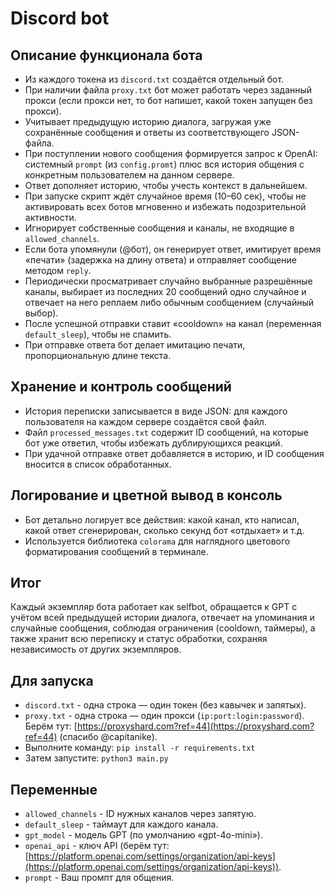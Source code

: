 # Discord bot

## Описание функционала бота
- Из каждого токена из `discord.txt` создаётся отдельный бот.
- При наличии файла `proxy.txt` бот может работать через заданный прокси (если прокси нет, то бот напишет, какой токен запущен без прокси).
- Учитывает предыдущую историю диалога, загружая уже сохранённые сообщения и ответы из соответствующего JSON-файла.
- При поступлении нового сообщения формируется запрос к OpenAI: системный `prompt` (из `config.promt`) плюс вся история общения с конкретным пользователем на данном сервере.
- Ответ дополняет историю, чтобы учесть контекст в дальнейшем.
- При запуске скрипт ждёт случайное время (10–60 сек), чтобы не активировать всех ботов мгновенно и избежать подозрительной активности.
- Игнорирует собственные сообщения и каналы, не входящие в `allowed_channels`.
- Если бота упомянули (@бот), он генерирует ответ, имитирует время «печати» (задержка на длину ответа) и отправляет сообщение методом `reply`.
- Периодически просматривает случайно выбранные разрешённые каналы, выбирает из последних 20 сообщений одно случайное и отвечает на него реплаем либо обычным сообщением (случайный выбор).
- После успешной отправки ставит «cooldown» на канал (переменная `default_sleep`), чтобы не спамить.
- При отправке ответа бот делает имитацию печати, пропорциональную длине текста.

## Хранение и контроль сообщений
- История переписки записывается в виде JSON: для каждого пользователя на каждом сервере создаётся свой файл.
- Файл `processed_messages.txt` содержит ID сообщений, на которые бот уже ответил, чтобы избежать дублирующихся реакций.
- При удачной отправке ответ добавляется в историю, и ID сообщения вносится в список обработанных.

## Логирование и цветной вывод в консоль
- Бот детально логирует все действия: какой канал, кто написал, какой ответ сгенерирован, сколько секунд бот «отдыхает» и т.д.
- Используется библиотека `colorama` для наглядного цветового форматирования сообщений в терминале.

## Итог
Каждый экземпляр бота работает как selfbot, обращается к GPT с учётом всей предыдущей истории диалога, отвечает на упоминания и случайные сообщения, соблюдая ограничения (cooldown, таймеры), а также хранит всю переписку и статус обработки, сохраняя независимость от других экземпляров.

## Для запуска
- `discord.txt` - одна строка — один токен (без кавычек и запятых).
- `proxy.txt` - одна строка — один прокси (`ip:port:login:password`). Берём тут: [https://proxyshard.com?ref=44](https://proxyshard.com?ref=44) (спасибо @capitanike).
- Выполните команду: `pip install -r requirements.txt`
- Затем запустите: `python3 main.py`

## Переменные
- `allowed_channels` - ID нужных каналов через запятую.
- `default_sleep` - таймаут для каждого канала.
- `gpt_model` - модель GPT (по умолчанию «gpt-4o-mini»).
- `openai_api` - ключ API (берём тут: [https://platform.openai.com/settings/organization/api-keys](https://platform.openai.com/settings/organization/api-keys)).
- `prompt` - Ваш промпт для общения.
